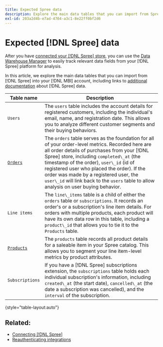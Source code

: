 ```yaml
---
title: Expected Spree data
description: Explore the main data tables that you can import from Spree into your [!DNL MBI] account.
exl-id: 203a2d4b-e7ad-4704-a3c1-8e22ff0bf2d6
---
```

# Expected [!DNL Spree] data

After you have [connected your [!DNL Spree] store](../../../data-analyst/importing-data/integrations/spree.md), you can use the [Data Warehouse Manager](../../data-warehouse-mgr/tour-dwm.md) to easily track relevant data fields from your [!DNL Spree] platform for analysis.

In this article, we explore the main data tables that you can import from [!DNL Spree] into your [!DNL MBI] account, including links to [additional documentation](https://guides.spreecommerce.org/developer/addresses.html#address) about [!DNL Spree] data.

| **Table name** | **Description** |
|-----|-----|
| `Users` | The `users` table includes the account details for registered customers, including the individual's email, name, and registration date. This allows you to analyze different customer segments and their buying behaviors. |
| [`Orders`](https://guides.spreecommerce.org/developer/orders.html#overview) | The `orders` table serves as the foundation for all of your order-level metrics. Recorded here are all order details of purchases from your [!DNL Spree] store, including `completed\_at` (the timestamp of the order), `user\_id` (id of registered user who placed the order). If the order was made by a registered user, the `user\_id` will link back to the `users` table to allow analysis on user buying behavior. |
| `Line items` | The `line\_items` table is a child of either the `orders` table or `subscriptions`. It records an order's or a subscription's line item details. For orders with multiple products, each product will have its own data row in this table, including a `product\_id` that allows you to tie it to the `Products` table. |
| [`Products`](https://guides.spreecommerce.com/developer/products.html#overview) | The `products` table records all product details for a saleable item in your Spree catalog. This allows you to segment your line item-level metrics by product attributes. |
| `Subscriptions` | If you have a [!DNL Spree] subscriptions extension, the `subscriptions` table holds each individual subscription's information, including `created\_at` (the start date), `cancelled\_at` (the date a subscription was cancelled), and the `interval` of the subscription. |

{style="table-layout:auto"}

## Related:

* [Connecting [!DNL Spree]](../integrations/spree.md)
* [Reauthenticating integrations](https://support.magento.com/hc/en-us/articles/360016733151)
